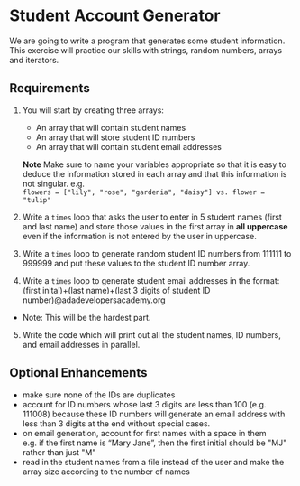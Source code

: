 # Student Account Generator

We are going to write a program that generates some student information. This exercise will practice our skills with strings, random numbers, arrays and iterators.

## Requirements

1. You will start by creating three arrays:
    - An array that will contain student names
    - An array that will store student ID numbers
    - An array that will contain student email addresses   

    **Note** Make sure to name your variables appropriate so that it is easy to deduce the information stored in each array and that this information is not singular. e.g.  
    `flowers = ["lily", "rose", "gardenia", "daisy"] vs. flower = "tulip"`

2. Write a `times` loop that asks the user to enter in 5 student names (first and last name) and store those values in the first array in **all uppercase** even if the information is not entered by the user in uppercase.  


3. Write a `times` loop to generate random student ID numbers from 111111 to 999999 and put these values to the student ID number array.  


4. Write a `times` loop to generate student email addresses in the format:
  (first inital)+(last name)+(last 3 digits of student ID number)@adadevelopersacademy.org
  - Note: This will be the hardest part.

5. Write the code which will print out all the student names, ID numbers, and email addresses in parallel.


## Optional Enhancements

- make sure none of the IDs are duplicates
- account for ID numbers whose last 3 digits are less than 100 (e.g. 111008) because these ID numbers will generate an email address with less than 3 digits at the end without special cases.
- on email generation, account for first names with a space in them  
  e.g. if the first name is “Mary Jane”, then the first initial should be "MJ" rather than just "M"
- read in the student names from a file instead of the user and make the array size according to the number of names
